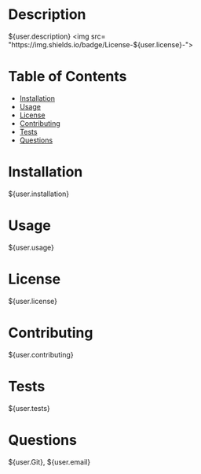# Description  
${user.description}
<img src= "https://img.shields.io/badge/License-${user.license}-">

# Table of Contents  
* [Installation](#installation)  
* [Usage](#usage) 
* [License](#license)
* [Contributing](#contriuting) 
* [Tests](#tests)
* [Questions](#questions)

# Installation  
${user.installation}

# Usage
${user.usage}

# License  
${user.license}

# Contributing  
${user.contributing}

# Tests  
${user.tests}

# Questions
${user.Git}, ${user.email}